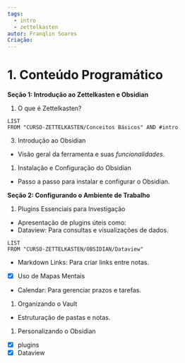 ```yaml
---
tags:
  - intro
  - zettelkasten
autor: Franqlin Soares
Criação:
---
```

# 1. Conteúdo Programático




**Seção 1: Introdução ao Zettelkasten e Obsidian**

1. O que é Zettelkasten?
```dataview
LIST
FROM "CURSO-ZETTELKASTEN/Conceitos Básicos" AND #intro 
```
 

3. Introdução ao Obsidian

- Visão geral da ferramenta e suas *funcionalidades*.

1. Instalação e Configuração do Obsidian

- Passo a passo para instalar e configurar o Obsidian.

**Seção 2: Configurando o Ambiente de Trabalho**

1. Plugins Essenciais para Investigação

- Apresentação de plugins úteis como:
- Dataview: Para consultas e visualizações de dados.
```dataview
LIST
FROM "CURSO-ZETTELKASTEN/OBSIDIAN/Dataview" 
```
- Markdown Links: Para criar links entre notas.
- [x]   Uso de Mapas Mentais
- Calendar: Para gerenciar prazos e tarefas.

1. Organizando o Vault

- Estruturação de pastas e notas.

1. Personalizando o Obsidian
- [x] plugins
- [x] Dataview
